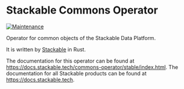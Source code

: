 # Stackable Commons Operator

[![Maintenance](https://img.shields.io/badge/Maintained%3F-yes-green.svg)](https://github.com/stackabletech/commons-operator/graphs/commit-activity)

Operator for common objects of the Stackable Data Platform.

It is written by [Stackable](https://www.stackable.tech) in Rust.

The documentation for this operator can be found at https://docs.stackable.tech/commons-operator/stable/index.html.
The documentation for all Stackable products can be found at https://docs.stackable.tech.
